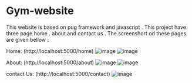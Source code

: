 # Gym-website
This website is based on pug framework and javascript . This project have three page home . about and contact us . The screenshort od these pages are given bellow :

Home: (http://localhost:5000/home) 
![image](https://user-images.githubusercontent.com/116658648/209619173-3f71977e-54ba-4fbc-a10a-522e1129378b.png)
![image](https://user-images.githubusercontent.com/116658648/209619203-ab9a63bb-458e-4c9f-bceb-aa9651e0b382.png)

About: (http://localhost:5000/about)
![image](https://user-images.githubusercontent.com/116658648/209620949-3c065e1c-8861-4b25-9d36-539273f0a8d5.png)
![image](https://user-images.githubusercontent.com/116658648/209620977-417b0bdc-093a-4973-b44e-487ca24efd67.png)

contact Us: (http://localhost:5000/contact)
![image](https://user-images.githubusercontent.com/116658648/209621092-c516f0b8-4113-4bac-81d8-a9f83f7ed90f.png)
